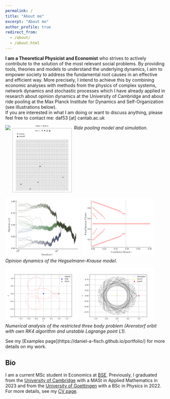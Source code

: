 ```yaml
---
permalink: /
title: "About me"
excerpt: "About me"
author_profile: true
redirect_from: 
  - /about/
  - /about.html
---
```


**I am a Theoretical Physicist and Economist** who strives to actively contribute to the solution of the most relevant social problems. By providing tools, theories and models to understand the underlying dynamics, I aim to empower society to address the fundamental root causes in an effective and efficient way. More precisely, I intend to achieve this by combining economic analyses with methods from the physics of complex systems, network dynamics and stochastic processes which I have already applied in research about opinion dynamics at the University of Cambridge and about ride pooling at the Max Planck Institute for Dynamics and Self-Organization (see illustrations below).\
If you are interested in what I am doing or want to discuss anything, please feel free to contact me: daf53 [at] cantab.ac.uk


<p float="left">
  <img align="top" src="files/ride-pooling_model.svg" width="58%" />
  <img align="top" src="files/ride-pooling_simulation.gif" width="38%" />
  <em>Ride pooling model and simulation.</em>
</p>

<p float="left">
  <img align="top" src="files/opinion-dynamics_HK.png" width="47%" />
  <img align="top" src="files/opinion-dynamics_phase-diag.png" width="45%" />
  <em>Opinion dynamics of the Hegselmann-Krause model.</em>
</p>

<p float="left">
  <img align="top" src="files/Arenstorf_own-RK4.svg" width="46%" />
  <img align="top" src="files/L1_unstable.svg" width="46%" />
  <em>Numerical analysis of the restricted three body problem (Arenstorf orbit with own RK4 algorithm and unstable Lagrange point L1).</em>
</p>
See my [Examples page](https://daniel-a-fisch.github.io/portfolio/) for more details on my work.

## Bio

I am a current MSc student in Economics at [BSE](https://www.bse.eu). Previously, I graduated from the [University of Cambridge](https://www.damtp.cam.ac.uk/) with a MASt in Applied Mathematics in 2023 and from the [University of Goettingen](https://www.uni-goettingen.de/en/20493.html/) with a BSc in Physics in 2022.\
For more details, see my [CV page](https://daniel-a-fisch.github.io/cv/).
